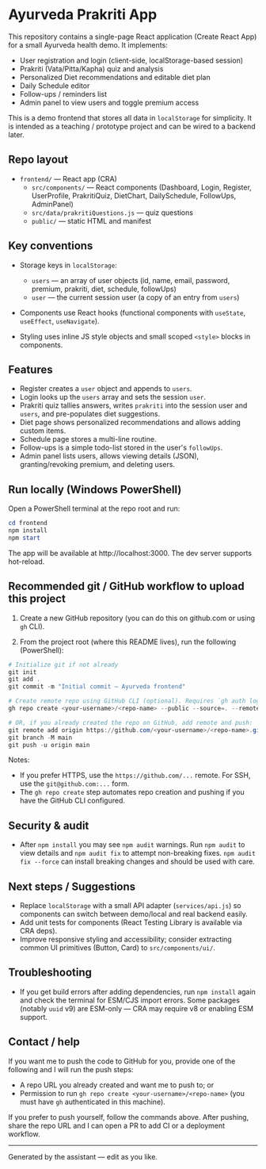 # Ayurveda Prakriti App 

This repository contains a single-page React application (Create React App) for a small Ayurveda health demo. It implements:

- User registration and login (client-side, localStorage-based session)
- Prakriti (Vata/Pitta/Kapha) quiz and analysis
- Personalized Diet recommendations and editable diet plan
- Daily Schedule editor
- Follow-ups / reminders list
- Admin panel to view users and toggle premium access

This is a demo frontend that stores all data in `localStorage` for simplicity. It is intended as a teaching / prototype project and can be wired to a backend later.

## Repo layout

- `frontend/` — React app (CRA)
  - `src/components/` — React components (Dashboard, Login, Register, UserProfile, PrakritiQuiz, DietChart, DailySchedule, FollowUps, AdminPanel)
  - `src/data/prakritiQuestions.js` — quiz questions
  - `public/` — static HTML and manifest

## Key conventions

- Storage keys in `localStorage`:
  - `users` — an array of user objects (id, name, email, password, premium, prakriti, diet, schedule, followUps)
  - `user` — the current session user (a copy of an entry from `users`)

- Components use React hooks (functional components with `useState`, `useEffect`, `useNavigate`).
- Styling uses inline JS style objects and small scoped `<style>` blocks in components.

## Features

- Register creates a `user` object and appends to `users`.
- Login looks up the `users` array and sets the session `user`.
- Prakriti quiz tallies answers, writes `prakriti` into the session user and `users`, and pre-populates diet suggestions.
- Diet page shows personalized recommendations and allows adding custom items.
- Schedule page stores a multi-line routine.
- Follow-ups is a simple todo-list stored in the user's `followUps`.
- Admin panel lists users, allows viewing details (JSON), granting/revoking premium, and deleting users.

## Run locally (Windows PowerShell)

Open a PowerShell terminal at the repo root and run:

```powershell
cd frontend
npm install
npm start
```

The app will be available at http://localhost:3000. The dev server supports hot-reload.

## Recommended git / GitHub workflow to upload this project

1. Create a new GitHub repository (you can do this on github.com or using `gh` CLI).

2. From the project root (where this README lives), run the following (PowerShell):

```powershell
# Initialize git if not already
git init
git add .
git commit -m "Initial commit — Ayurveda frontend"

# Create remote repo using GitHub CLI (optional). Requires `gh auth login` beforehand.
gh repo create <your-username>/<repo-name> --public --source=. --remote=origin --push

# OR, if you already created the repo on GitHub, add remote and push:
git remote add origin https://github.com/<your-username>/<repo-name>.git
git branch -M main
git push -u origin main
```

Notes:
- If you prefer HTTPS, use the `https://github.com/...` remote. For SSH, use the `git@github.com:...` form.
- The `gh repo create` step automates repo creation and pushing if you have the GitHub CLI configured.

## Security & audit

- After `npm install` you may see `npm audit` warnings. Run `npm audit` to view details and `npm audit fix` to attempt non-breaking fixes. `npm audit fix --force` can install breaking changes and should be used with care.

## Next steps / Suggestions

- Replace `localStorage` with a small API adapter (`services/api.js`) so components can switch between demo/local and real backend easily.
- Add unit tests for components (React Testing Library is available via CRA deps).
- Improve responsive styling and accessibility; consider extracting common UI primitives (Button, Card) to `src/components/ui/`.

## Troubleshooting

- If you get build errors after adding dependencies, run `npm install` again and check the terminal for ESM/CJS import errors. Some packages (notably `uuid` v9) are ESM-only — CRA may require v8 or enabling ESM support.

## Contact / help

If you want me to push the code to GitHub for you, provide one of the following and I will run the push steps:

- A repo URL you already created and want me to push to; or
- Permission to run `gh repo create <your-username>/<repo-name>` (you must have `gh` authenticated in this machine).

If you prefer to push yourself, follow the commands above. After pushing, share the repo URL and I can open a PR to add CI or a deployment workflow.

---

Generated by the assistant — edit as you like.
